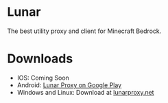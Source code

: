 # Lunar

The best utility proxy and client for Minecraft Bedrock.

# Downloads
* IOS: Coming Soon
* Android: [Lunar Proxy on Google Play](https://play.google.com/store/apps/details?id=localhost.lunar&hl=en_US&gl=US)
* Windows and Linux: Download at [lunarproxy.net](https://lunarproxy.net)
